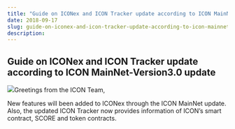 ```yaml
---
title: "Guide on ICONex and ICON Tracker update according to ICON MainNet-Version3.0 update"
date: 2018-09-17
slug: guide-on-iconex-and-icon-tracker-update-according-to-icon-mainnet-version3-0-update-4d7f54ab5130
description:
---
```


## **Guide on ICONex and ICON Tracker update according to ICON MainNet-Version3.0 update**

![](https://cdn-images-1.medium.com/max/800/0*wmmjlHoE1J4fofQw.png)Greetings from the ICON Team,

New features will been added to ICONex through the ICON MainNet update. Also, the updated ICON Tracker now provides information of ICON’s smart contract, SCORE and token contracts.

